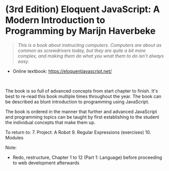 # (3rd Edition) Eloquent JavaScript: A Modern Introduction to Programming by Marijn Haverbeke

> *This is a book about instructing computers. Computers are about as common as screwdrivers today, but they are quite a bit more complex, and making them do what you wnat them to do isn't always easy.*

- Online textbook: <https://eloquentjavascript.net/>

<br/>

The book is so full of advanced concepts from start chapter to finish. It's best to re-read this book multiple times
throughout the year. The book can be described as blunt introduction to programming using JavaScript.

The book is ordered in the manner that further and advanced JavaScript and programming topics can be taught by first establishing to the student the individual concepts that make them up.

To return to:
7. Project: A Robot
9. Regular Expressions (exercises)
10. Modules

Note:
- Redo, restructure, Chapter 1 to 12 (Part 1: Language) before proceeding to web development afterwards
